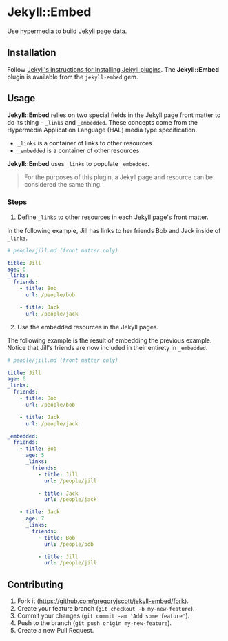 # Jekyll::Embed

Use hypermedia to build Jekyll page data.

## Installation

Follow [Jekyll's instructions for installing Jekyll plugins](http://jekyllrb.com/docs/plugins/#installing-a-plugin). The **Jekyll::Embed** plugin is available from the `jekyll-embed` gem.

## Usage

**Jekyll::Embed** relies on two special fields in the Jekyll page front matter to do its thing - `_links` and `_embedded`. These concepts come from the Hypermedia Application Language (HAL) media type specification.

* `_links` is a container of links to other resources
* `_embedded` is a container of other resources

**Jekyll::Embed** uses `_links` to populate `_embedded`.

> For the purposes of this plugin, a Jekyll page and resource can be considered the same thing.

### Steps

1. Define `_links` to other resources in each Jekyll page's front matter.

  In the following example, Jill has links to her friends Bob and Jack inside of `_links`.

  ```yaml
  # people/jill.md (front matter only)

  title: Jill
  age: 6
  _links:
    friends:
      - title: Bob
        url: /people/bob

      - title: Jack
        url: /people/jack
  ```

2. Use the embedded resources in the Jekyll pages.

  The following example is the result of embedding the previous example. Notice that Jill's friends are now included in their entirety in `_embedded`.

  ```yaml
  # people/jill.md (front matter only)

  title: Jill
  age: 6
  _links:
    friends:
      - title: Bob
        url: /people/bob

      - title: Jack
        url: /people/jack

  _embedded:
    friends:
      - title: Bob
        age: 5
        _links:
          friends:
            - title: Jill
              url: /people/jill

            - title: Jack
              url: /people/jack

      - title: Jack
        age: 7
        _links:
          friends:
            - title: Bob
              url: /people/bob

            - title: Jill
              url: /people/jill
  ```

## Contributing

1. Fork it (https://github.com/gregoryjscott/jekyll-embed/fork).
2. Create your feature branch (`git checkout -b my-new-feature`).
3. Commit your changes (`git commit -am 'Add some feature'`).
4. Push to the branch (`git push origin my-new-feature`).
5. Create a new Pull Request.
